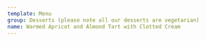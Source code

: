 ```yaml
---
template: Menu
group: Desserts (please note all our desserts are vegetarian)
name: Warmed Apricot and Almond Tart with Clotted Cream
---
```

